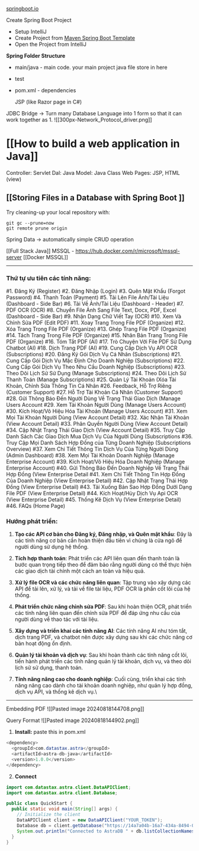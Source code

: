 [springboot.io](https://start.spring.io/)

Create Spring Boot Project
+ Setup IntelliJ
+ Create Project from [Maven Spring Boot Template](https://start.spring.io/#!type=maven-project&language=java&platformVersion=3.3.0&packaging=jar&jvmVersion=22&groupId=com.example&artifactId=ProjectOne&name=ProjectOne&description=Learn%20Bakcend%20using%20Spring%20Boot&packageName=com.example.ProjectOne&dependencies=web,devtools) 
+ Open the Project from IntelliJ 

**Spring Folder Structure**
+ main/java - main code. your main project java file store in here
+ test
+ pom.xml - dependencies


	JSP (like Razor page in C#)

JDBC Bridge -> Turn many Database Language into 1 form so that it can work together as 1. 
![[300px-Network_Protocol_driver.png]]

# [[How to build a web application in Java]]
Controller: Servlet
Dal: Java
Model: Java Class
Web Pages: JSP, HTML (view)

## [[Storing Files in a Database with Spring Boot ]]

Try cleaning-up your local repository with:
```
git gc --prune=now
git remote prune origin
```
Spring Data -> automatically simple CRUD operation

[[Full Stack Java]]
MSSQL - https://hub.docker.com/r/microsoft/mssql-server
[[Docker MSSQL]]




---

### Thứ tự ưu tiên các tính năng:

#1. Đăng Ký (Register)
#2. Đăng Nhập (Login)
#3. Quên Mật Khẩu (Forgot Password)
#4. Thanh Toán (Payment)
#5. Tải Lên File Ảnh/Tài Liệu (Dashboard - Side Bar)
#6. Tải Về Ảnh/Tài Liệu (Dashboard - Header)
#7. PDF OCR (OCR)
#8. Chuyển File Ảnh Sang File Text, Docx, PDF, Excel (Dashboard - Side Bar)
#9. Nhận Dạng Chữ Viết Tay (OCR)
#10. Xem Và Chỉnh Sửa PDF (Edit PDF)
#11. Xoay Trang Trong File PDF (Organize)
#12. Xóa Trang Trong File PDF (Organize)
#13. Ghép Trang File PDF (Organize)
#14. Tách Trang Trong File PDF (Organize)
#15. Nhân Bản Trang Trong File PDF (Organize)
#16. Tóm Tắt PDF (AI)
#17. Trò Chuyện Với File PDF Sử Dụng Chatbot (AI)
#18. Dịch Trang PDF (AI)
#19. Cung Cấp Dịch Vụ API OCR (Subscriptions)
#20. Đăng Ký Gói Dịch Vụ Cá Nhân (Subscriptions)
#21. Cung Cấp Gói Dịch Vụ Mặc Định Cho Doanh Nghiệp (Subscriptions)
#22. Cung Cấp Gói Dịch Vụ Theo Nhu Cầu Doanh Nghiệp (Subscriptions)
#23. Theo Dõi Lịch Sử Sử Dụng (Manage Subscriptions)
#24. Theo Dõi Lịch Sử Thanh Toán (Manage Subscriptions)
#25. Quản Lý Tài Khoản (Xóa Tài Khoản, Chỉnh Sửa Thông Tin Cá Nhân
#26. Feedback, Hỗ Trợ Riêng (Customer Support)
#27. Hỗ Trợ Tài Khoản Cá Nhân (Customer Support)
#28. Gửi Thông Báo Đến Người Dùng Về Trạng Thái Giao Dịch (Manage Users Account
#29. Xem Tài Khoản Người Dùng (Manage Users Account)
#30. Kích Hoạt/Vô Hiệu Hóa Tài Khoản (Manage Users Account)
#31. Xem Mọi Tài Khoản Người Dùng (View Account Detail)
#32. Xác Nhận Tài Khoản (View Account Detail)
#33. Phân Quyền Người Dùng (View Account Detail)
#34. Cập Nhật Trạng Thái Giao Dịch (View Account Detail)
#35. Truy Cập Danh Sách Các Giao Dịch Mua Dịch Vụ Của Người Dùng (Subscriptions
#36. Truy Cập Mọi Danh Sách Hợp Đồng của Từng Doanh Nghiệp (Subscriptions Overview)
#37. Xem Chi Tiết Thông Tin Dịch Vụ Của Từng Người Dùng (Admin Dashboard)
#38. Xem Mọi Tài Khoản Doanh Nghiệp (Manage Enterprise Account)
#39. Kích Hoạt/Vô Hiệu Hóa Doanh Nghiệp (Manage Enterprise Account)
#40. Gửi Thông Báo Đến Doanh Nghiệp Về Trạng Thái Hợp Đồng (View Enterprise Detail
#41. Xem Chi Tiết Thông Tin Hợp Đồng Của Doanh Nghiệp (View Enterprise Detail)
#42. Cập Nhật Trạng Thái Hợp Đồng (View Enterprise Detail)
#43. Tải Xuống Bản Sao Hợp Đồng Dưới Dạng File PDF (View Enterprise Detail)
#44. Kích Hoạt/Hủy Dịch Vụ Api OCR (View Enterprise Detail)
#45. Thống Kê Dịch Vụ (View Enterprise Detail)
#46. FAQs (Home Page)

### Hướng phát triển:

1. **Tạo các API cơ bản cho Đăng ký, Đăng nhập, và Quên mật khẩu**: Đây là các tính năng cơ bản cần hoàn thiện đầu tiên vì chúng là cửa ngõ để người dùng sử dụng hệ thống.
    
2. **Tích hợp thanh toán**: Phát triển các API liên quan đến thanh toán là bước quan trọng tiếp theo để đảm bảo rằng người dùng có thể thực hiện các giao dịch tài chính một cách an toàn và hiệu quả.
    
3. **Xử lý file OCR và các chức năng liên quan**: Tập trung vào xây dựng các API để tải lên, xử lý, và tải về file tài liệu, PDF OCR là phần cốt lõi của hệ thống.
    
4. **Phát triển chức năng chỉnh sửa PDF**: Sau khi hoàn thiện OCR, phát triển các tính năng liên quan đến chỉnh sửa PDF để đáp ứng nhu cầu của người dùng về thao tác với tài liệu.
    
5. **Xây dựng và triển khai các tính năng AI**: Các tính năng AI như tóm tắt, dịch trang PDF, và chatbot nên được xây dựng sau khi các chức năng cơ bản hoạt động ổn định.
    
6. **Quản lý tài khoản và dịch vụ**: Sau khi hoàn thành các tính năng cốt lõi, tiến hành phát triển các tính năng quản lý tài khoản, dịch vụ, và theo dõi lịch sử sử dụng, thanh toán.
    
7. **Tính năng nâng cao cho doanh nghiệp**: Cuối cùng, triển khai các tính năng nâng cao dành cho tài khoản doanh nghiệp, như quản lý hợp đồng, dịch vụ API, và thống kê dịch vụ.\

---

Embedding PDF
![[Pasted image 20240818144708.png]]

Query Format
![[Pasted image 20240818144902.png]]

1. **Install:** paste this in pom.xml
```java
<dependency>
  <groupId>com.datastax.astra</groupId>
  <artifactId>astra-db-java</artifactId>
  <version>1.0.0</version>
</dependency>
```

2. **Connect**
```java
import com.datastax.astra.client.DataAPIClient;
import com.datastax.astra.client.Database;

public class QuickStart {
  public static void main(String[] args) {
    // Initialize the client
    DataAPIClient client = new DataAPIClient("YOUR_TOKEN");
    Database db = client.getDatabase("https://14a7a04b-16a7-434a-8494-043449df3de6-us-east1.apps.astra.datastax.com");
    System.out.println("Connected to AstraDB " + db.listCollectionNames());
  }
}
```